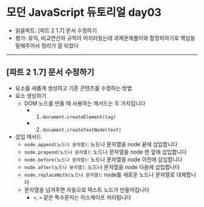 # 모던 JavaScript 듀토리얼 day03

- 읽을파트: [파트 2 1.7] 문서 수정하기
- 평가: 유익, 비교연산자 규칙이 어지러웠는데 과제문제풀이와 함정피하기로 핵심을 말해주어서 정리가 잘 되었다

---

## [파트 2 1.7] 문서 수정하기

- 요소를 새롭게 생성하고 기존 콘텐츠를 수정하는 방법
- 요소 생성하기
  - DOM 노드를 만들 때 사용하는 메서드는 두 가지입니다
    - 1. `document.createElement(tag)`
    - 2. `document.createTextNode(text)`
- 삽입 메서드
  - `node.append(노드나 문자열)`: 노드나 문자열을 node 끝에 삽입합니다
  - `node.prepend(노드나 문자열)`: 노드나 문자열을 node 맨 앞에 삽입합니다
  - `node.before(노드나 문자열)`: 노드나 문자열을 node 이전에 삽입합니다
  - `node.after(노드나 문자열)`: 노드나 문자열을 node 다음에 삽입합니다
  - `node.replaceWith(노드나 문자열)`: node를 새로운 노드나 문자열로 대체합니다
  - 문자열을 넘겨주면 자동으로 텍스트 노드가 만들어집니다
    - `<`, `>` 같은 특수문자는 이스케이프 처리됩니다
